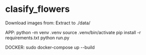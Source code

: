 # clasify_flowers

Download images from: 
Extract to ./data/

APP:
    python -m venv .venv
    source .venv/bin/activate
    pip install -r requirements.txt
    python run.py

DOCKER:
    sudo docker-compose up --build